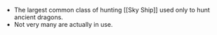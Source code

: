 - The largest common class of hunting [[Sky Ship]] used only to hunt ancient dragons. 
- Not very many are actually in use.